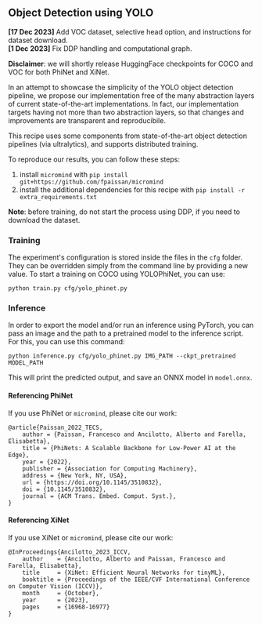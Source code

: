 ## Object Detection using YOLO

**[17 Dec 2023]** Add VOC dataset, selective head option, and instructions for dataset download.<br />
**[1 Dec 2023]** Fix DDP handling and computational graph.

**Disclaimer**: we will shortly release HuggingFace checkpoints for COCO and VOC for both PhiNet and XiNet.

In an attempt to showcase the simplicity of the YOLO object detection pipeline, we propose our implementation
free of the many abstraction layers of current state-of-the-art implementations. In fact, our implementation targets having not more than two abstraction layers, so that changes and improvements are transparent and reproducibile.

This recipe uses some components from state-of-the-art object detection pipelines (via ultralytics), and supports distributed training.

To reproduce our results, you can follow these steps:

1. install `micromind` with `pip install git+https://github.com/fpaissan/micromind`
2. install the additional dependencies for this recipe with `pip install -r extra_requirements.txt`

**Note**: before training, do not start the process using DDP, if you need to download the dataset.

### Training

The experiment's configuration is stored inside the files in the `cfg` folder. They can be overridden simply from the command line by providing a new value. To start a training on COCO using YOLOPhiNet, you can use:
```
python train.py cfg/yolo_phinet.py
```

### Inference
In order to export the model and/or run an inference using PyTorch, you can pass an image and the path to a pretrained model to the inference script.
For this, you can use this command:
```
python inference.py cfg/yolo_phinet.py IMG_PATH --ckpt_pretrained MODEL_PATH
```

This will print the predicted output, and save an ONNX model in `model.onnx`.

#### Referencing PhiNet
If you use PhiNet or `micromind`, please cite our work:
```
@article{Paissan_2022_TECS,
	author = {Paissan, Francesco and Ancilotto, Alberto and Farella, Elisabetta},
	title = {PhiNets: A Scalable Backbone for Low-Power AI at the Edge},
	year = {2022},
	publisher = {Association for Computing Machinery},
	address = {New York, NY, USA},
	url = {https://doi.org/10.1145/3510832},
	doi = {10.1145/3510832},
	journal = {ACM Trans. Embed. Comput. Syst.},
}
```

#### Referencing XiNet
If you use XiNet or `micromind`, please cite our work:
```
@InProceedings{Ancilotto_2023_ICCV,
    author    = {Ancilotto, Alberto and Paissan, Francesco and Farella, Elisabetta},
    title     = {XiNet: Efficient Neural Networks for tinyML},
    booktitle = {Proceedings of the IEEE/CVF International Conference on Computer Vision (ICCV)},
    month     = {October},
    year      = {2023},
    pages     = {16968-16977}
}
```
